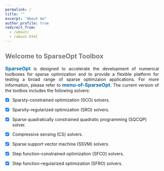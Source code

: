 ```yaml
---
permalink: /
title: ""
excerpt: "About me"
author_profile: true
redirect_from: 
  - /about/
  - /about.html
---
```


<style>
a:link {
  text-decoration: none;
}

a:visited {
  text-decoration: none;
}

a:hover {
  text-decoration: underline;
}

a:active {
  text-decoration: underline;
}
</style>

##  <span style="color:#777777"><b> Welcome to SparseOpt Toolbox</b></span> 

<div style="text-align:justify">  
<a style="font-size: 16px; font-weight: bold;color:#006DB0" href="https://github.com/ShenglongZhou/CSpack" target="_blank">SparseOpt</a> is designed to accelerate the development of numerical toolboxes for sparse optimization and to provide a flexible platform for testing a broad range of sparse optimzaion applications. For more information, please refer to <a style="font-size: 16px; font-weight: bold;color:#006DB0" href="" target="_blank">menu-of-SparseOpt</a>.  The current version of the toolbox includes the following solvers:
</div>
 
-[x] Sparsty-constrained optimization (SCO) solvers.
-[x] Sparsity-regularized optimization (SRO) solvers.
-[x] Sparse quadratically constrained quadratic programming (SQCQP) solver.
-[x] Compressive sensing (CS) solvers.
-[x] Sparse support vector machine (SSVM) solvers.
-[x] Step function-constrained optimization (SFCO) solvers.
-[x] Step function-regularized optimization (SFRO) solvers.

